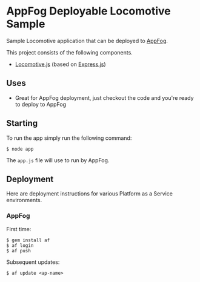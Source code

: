 AppFog Deployable Locomotive Sample
========================

Sample Locomotive application that can be deployed to [AppFog](http://appfog.com).

This project consists of the following components.

- [Locomotive.js](https://github.com/jaredhanson/locomotive) (based on [Express.js](https://github.com/visionmedia/express))

Uses
----
- Great for AppFog deployment, just checkout the code and you're ready to deploy to AppFog

Starting
--------
To run the app simply run the following command:

    $ node app

The `app.js` file will use to run by AppFog.

Deployment
----------

Here are deployment instructions for various Platform as a Service environments.

### AppFog


First time:

    $ gem install af
    $ af login
    $ af push

Subsequent updates:

    $ af update <ap-name>






